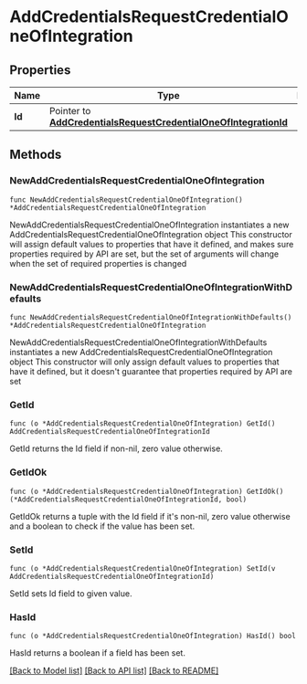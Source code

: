 # AddCredentialsRequestCredentialOneOfIntegration

## Properties

Name | Type | Description | Notes
------------ | ------------- | ------------- | -------------
**Id** | Pointer to [**AddCredentialsRequestCredentialOneOfIntegrationId**](AddCredentialsRequestCredentialOneOfIntegrationId.md) |  | [optional] 

## Methods

### NewAddCredentialsRequestCredentialOneOfIntegration

`func NewAddCredentialsRequestCredentialOneOfIntegration() *AddCredentialsRequestCredentialOneOfIntegration`

NewAddCredentialsRequestCredentialOneOfIntegration instantiates a new AddCredentialsRequestCredentialOneOfIntegration object
This constructor will assign default values to properties that have it defined,
and makes sure properties required by API are set, but the set of arguments
will change when the set of required properties is changed

### NewAddCredentialsRequestCredentialOneOfIntegrationWithDefaults

`func NewAddCredentialsRequestCredentialOneOfIntegrationWithDefaults() *AddCredentialsRequestCredentialOneOfIntegration`

NewAddCredentialsRequestCredentialOneOfIntegrationWithDefaults instantiates a new AddCredentialsRequestCredentialOneOfIntegration object
This constructor will only assign default values to properties that have it defined,
but it doesn't guarantee that properties required by API are set

### GetId

`func (o *AddCredentialsRequestCredentialOneOfIntegration) GetId() AddCredentialsRequestCredentialOneOfIntegrationId`

GetId returns the Id field if non-nil, zero value otherwise.

### GetIdOk

`func (o *AddCredentialsRequestCredentialOneOfIntegration) GetIdOk() (*AddCredentialsRequestCredentialOneOfIntegrationId, bool)`

GetIdOk returns a tuple with the Id field if it's non-nil, zero value otherwise
and a boolean to check if the value has been set.

### SetId

`func (o *AddCredentialsRequestCredentialOneOfIntegration) SetId(v AddCredentialsRequestCredentialOneOfIntegrationId)`

SetId sets Id field to given value.

### HasId

`func (o *AddCredentialsRequestCredentialOneOfIntegration) HasId() bool`

HasId returns a boolean if a field has been set.


[[Back to Model list]](../README.md#documentation-for-models) [[Back to API list]](../README.md#documentation-for-api-endpoints) [[Back to README]](../README.md)


